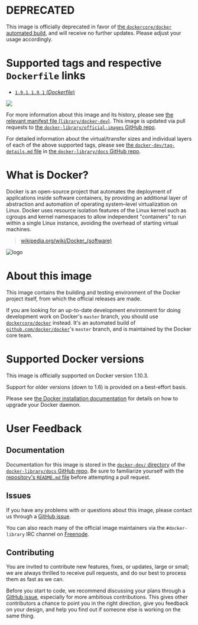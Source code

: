 # **DEPRECATED**

This image is officially deprecated in favor of [the `dockercore/docker` automated build](https://hub.docker.com/r/dockercore/docker/), and will receive no further updates. Please adjust your usage accordingly.

# Supported tags and respective `Dockerfile` links

-	[`1.9.1`, `1.9`, `1` (*Dockerfile*)](https://github.com/docker/docker/blob/a34a1d598c6096ed8b5ce5219e77d68e5cd85462/Dockerfile)

[![](https://badge.imagelayers.io/docker-dev:1.9.1.svg)](https://imagelayers.io/?images=docker-dev:1.9.1)

For more information about this image and its history, please see [the relevant manifest file (`library/docker-dev`)](https://github.com/docker-library/official-images/blob/master/library/docker-dev). This image is updated via pull requests to [the `docker-library/official-images` GitHub repo](https://github.com/docker-library/official-images).

For detailed information about the virtual/transfer sizes and individual layers of each of the above supported tags, please see [the `docker-dev/tag-details.md` file](https://github.com/docker-library/docs/blob/master/docker-dev/tag-details.md) in [the `docker-library/docs` GitHub repo](https://github.com/docker-library/docs).

# What is Docker?

Docker is an open-source project that automates the deployment of applications inside software containers, by providing an additional layer of abstraction and automation of operating system–level virtualization on Linux. Docker uses resource isolation features of the Linux kernel such as cgroups and kernel namespaces to allow independent "containers" to run within a single Linux instance, avoiding the overhead of starting virtual machines.

> [wikipedia.org/wiki/Docker_(software)](https://en.wikipedia.org/wiki/Docker_%28software%29)

![logo](https://raw.githubusercontent.com/docker-library/docs/b449be7df57e9ed9086bb5821bfb5d6cdc5d67a4/docker-dev/logo.png)

# About this image

This image contains the building and testing environment of the Docker project itself, from which the official releases are made.

If you are looking for an up-to-date development environment for doing development work on Docker's `master` branch, you should use [`dockercore/docker`](https://registry.hub.docker.com/u/dockercore/docker/) instead. It's an automated build of [`github.com/docker/docker`](https://github.com/docker/docker)'s `master` branch, and is maintained by the Docker core team.

# Supported Docker versions

This image is officially supported on Docker version 1.10.3.

Support for older versions (down to 1.6) is provided on a best-effort basis.

Please see [the Docker installation documentation](https://docs.docker.com/installation/) for details on how to upgrade your Docker daemon.

# User Feedback

## Documentation

Documentation for this image is stored in the [`docker-dev/` directory](https://github.com/docker-library/docs/tree/master/docker-dev) of the [`docker-library/docs` GitHub repo](https://github.com/docker-library/docs). Be sure to familiarize yourself with the [repository's `README.md` file](https://github.com/docker-library/docs/blob/master/README.md) before attempting a pull request.

## Issues

If you have any problems with or questions about this image, please contact us through a [GitHub issue](https://github.com/docker/docker/issues).

You can also reach many of the official image maintainers via the `#docker-library` IRC channel on [Freenode](https://freenode.net).

## Contributing

You are invited to contribute new features, fixes, or updates, large or small; we are always thrilled to receive pull requests, and do our best to process them as fast as we can.

Before you start to code, we recommend discussing your plans through a [GitHub issue](https://github.com/docker/docker/issues), especially for more ambitious contributions. This gives other contributors a chance to point you in the right direction, give you feedback on your design, and help you find out if someone else is working on the same thing.
